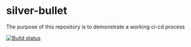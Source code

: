 # silver-bullet
The purpose of this repository is to demonstrate a working ci-cd process

[![Build status](https://ci.appveyor.com/api/projects/status/v6dwrtvpv8gkq1m3/branch/master?svg=true)](https://ci.appveyor.com/project/BobNelsonRB/silver-bullet/branch/master)

